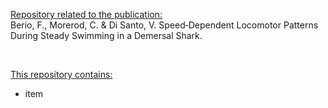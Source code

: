 <ins>Repository related to the publication:</ins> <br>Berio, F., Morerod, C. & Di Santo, V. Speed‐Dependent Locomotor Patterns During Steady Swimming in a Demersal Shark.

<br>

<ins>This repository contains:</ins>
- item

